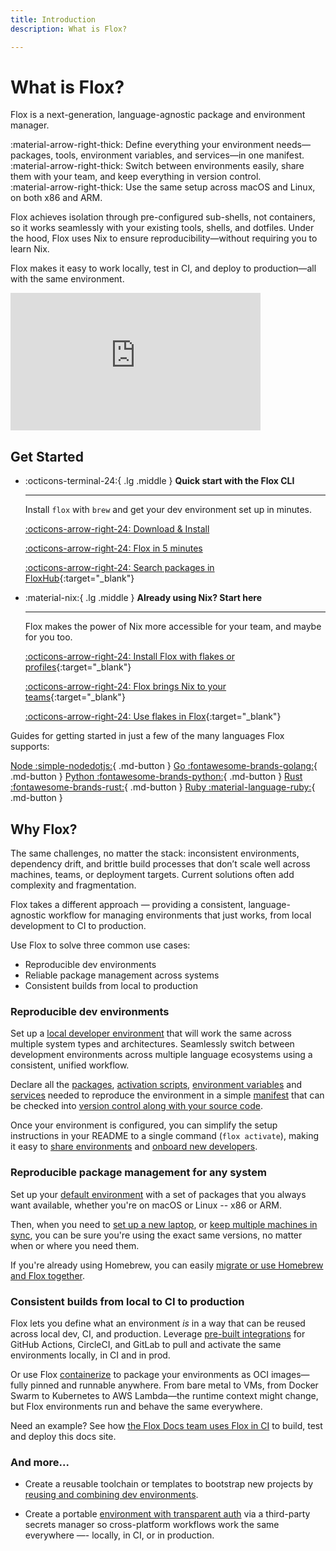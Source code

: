 ```yaml
---
title: Introduction
description: What is Flox?

---
```


<!-- shut up linter -->
<!-- markdownlint-disable-file MD033 -->
<!-- markdownlint-disable-file MD009 -->
<!-- markdownlint-disable-file MD022 -->
<!-- markdownlint-disable-file MD030 -->
<!-- markdownlint-disable-file MD012 -->
<!-- markdownlint-disable-file MD032 -->

# What is Flox?

Flox is a next-generation, language-agnostic package and environment manager.   

  :material-arrow-right-thick: Define everything your environment needs—packages, tools, environment variables, and services—in one manifest.  
  :material-arrow-right-thick: Switch between environments easily, share them with your team, and keep everything in version control.   
  :material-arrow-right-thick: Use the same setup across macOS and Linux, on both x86 and ARM.     


Flox achieves isolation through pre-configured sub-shells, not containers, so it works seamlessly with your existing tools, shells, and dotfiles. Under the hood, Flox uses Nix to ensure reproducibility—without requiring you to learn Nix.    

Flox makes it easy to work locally, test in CI, and deploy to production—all with the same environment.


 <iframe width="400" height="220" src="https://www.youtube.com/embed/aidi5svDml8?si=rrgQ6a0oQzdFNgWs" title="What is Flox?" frameborder="0" allow="accelerometer; autoplay; clipboard-write; encrypted-media; gyroscope; picture-in-picture; web-share" referrerpolicy="strict-origin-when-cross-origin" allowfullscreen></iframe> 



## Get Started
<div class="grid cards" markdown>

-   :octicons-terminal-24:{ .lg .middle } __Quick start with the Flox CLI__

    ---

    Install `flox` with `brew` and get your dev 
    environment set up in minutes.

    [:octicons-arrow-right-24: Download & Install][install_flox]

    [:octicons-arrow-right-24: Flox in 5 minutes][flox_5_minutes]
    
    [:octicons-arrow-right-24: Search packages in FloxHub][floxhub_packages]{:target="_blank"}

-   :material-nix:{ .lg .middle } __Already using Nix? Start here__

    ---

    Flox makes the power of Nix more accessible for your team, and maybe for you too.

    [:octicons-arrow-right-24: Install Flox with flakes or profiles](install-flox.md?h=nix#__tabbed_1_6){:target="_blank"}

    [:octicons-arrow-right-24: Flox brings Nix to your teams](https://flox.dev/blog/its-time-to-bring-nix-to-work/){:target="_blank"}

    [:octicons-arrow-right-24: Use flakes in Flox](https://flox.dev/blog/extending-flox-with-nix-flakes/){:target="_blank"}

</div>

Guides for getting started in just a few of the many languages Flox supports:

[Node :simple-nodedotjs:](https://flox.dev/blog/using-flox-to-create-portable-reproducible-nodejs-environments/){ .md-button }
[Go :fontawesome-brands-golang:](https://flox.dev/blog/using-flox-to-create-portable-reproducible-go-environments/){ .md-button }
[Python :fontawesome-brands-python:](https://flox.dev/blog/using-flox-to-create-portable-reproducible-python-environments/){ .md-button }
[Rust :fontawesome-brands-rust:](https://flox.dev/blog/using-flox-to-create-portable-reproducible-python-environments/){ .md-button }
[Ruby :material-language-ruby:](https://flox.dev/blog/making-ruby-projects-easier-to-share/){ .md-button }



## Why Flox?

The same challenges, no matter the stack: inconsistent environments, dependency drift, and brittle build processes that don’t scale well across machines, teams, or deployment targets. Current solutions often add complexity and fragmentation.

Flox takes a different approach — providing a consistent, language-agnostic workflow for managing environments that just works, from local development to CI to production. 

Use Flox to solve three common use cases: 

- Reproducible dev environments
- Reliable package management across systems 
- Consistent builds from local to production

### __Reproducible dev environments__

Set up a [local developer environment](https://flox.dev/docs/tutorials/creating-environments/) that will work the same across multiple system types and architectures. Seamlessly switch between development environments across multiple language ecosystems using a consistent, unified workflow.

Declare all the [packages](https://hub.flox.dev/packages), [activation scripts](https://flox.dev/blog/mastering-hooks-and-profiles-for-reproducible-flox-environments/), [environment variables](https://flox.dev/docs/tutorials/creating-environments/#customize-the-shell-hook-and-environment-variables) and [services](https://flox.dev/docs/concepts/services/) needed to reproduce the environment in a simple [manifest](https://flox.dev/docs/concepts/manifest/) that can be checked into [version control along with your source code](https://flox.dev/blog/flox-and-teams-managing-your-code-and-your-runtime-environment-in-just-one-place/).

Once your environment is configured, you can simplify the setup instructions in your README to a single command (`flox activate`), making it easy to [share environments](https://flox.dev/blog/flox-and-teams-using-shared-flox-environments/) and [onboard new developers](https://flox.dev/blog/flox-and-teams-onboarding-made-easy-with-github-and-flox/).


### __Reproducible package management for any system__

Set up your [default environment](https://flox.dev/docs/tutorials/default-environment/) with a set of 
packages that you always want available, whether you're on macOS or Linux -- x86 or ARM.

Then, when you need to [set up a new laptop](https://flox.dev/blog/setting-up-a-new-laptop-made-easy-with-flox/
), or [keep multiple machines in sync](https://flox.dev/docs/tutorials/sharing-environments/#always-using-the-same-environment-across-multiple-devices
), you can be sure you're using the exact same versions, no matter when or where you need them. 

If you're already using Homebrew, you can easily [migrate or use Homebrew and Flox together](https://flox.dev/docs/tutorials/migrations/homebrew/).



### __Consistent builds from local to CI to production__

Flox lets you define what an environment _is_ in a way that can be reused across local dev, CI, and production. 
Leverage [pre-built integrations](https://flox.dev/docs/tutorials/ci-cd/?h=ci) for GitHub Actions, CircleCI, and GitLab to pull and activate the same environments locally, in CI and in prod. 

Or use Flox [containerize](https://flox.dev/docs/reference/command-reference/flox-containerize/?h=containerize) to package your environments as OCI images—fully pinned and runnable anywhere. 
From bare metal to VMs, from Docker Swarm to Kubernetes to AWS Lambda—the runtime context might change, but Flox environments run and behave the same everywhere.

Need an example? See how [the Flox Docs team uses Flox in CI](https://flox.dev/blog/integrating-flox-with-ci-for-consistent-reproducible-dev-environments/) to build, test and deploy this docs site. 


### And more...

- Create a reusable toolchain or templates to bootstrap new projects by [reusing and combining dev environments](https://flox.dev/docs/tutorials/composition/).

- Create a portable [environment with transparent auth](https://flox.dev/blog/get-your-preferred-secrets-manager-in-a-portable-cross-platform-cli-toolkit/) via a third-party secrets manager so cross-platform workflows work the same everywhere —- locally, in CI, or in production.


[install_flox]: ./install-flox.md
[flox_5_minutes]: ./flox-5-minutes.md
[create_guide]: ./tutorials/creating-environments.md
[share_guide]: ./tutorials/sharing-environments.md
[init]: ./reference/command-reference/flox-init.md
[search]: ./reference/command-reference/flox-search.md
[show]: ./reference/command-reference/flox-show.md
[catalog]: ./concepts/packages-and-catalog.md
[install]: ./reference/command-reference/flox-install.md
[activate]: ./reference/command-reference/flox-activate.md
[edit]: ./reference/command-reference/flox-edit.md
[push]: ./reference/command-reference/flox-push.md
[pull]: ./reference/command-reference/flox-pull.md
[delete]: ./reference/command-reference/flox-delete.md
[list]: ./reference/command-reference/flox-list.md
[manifest]: ./reference/command-reference/manifest.toml.md
[rust-cookbook]: ./cookbook/languages/rust.md
[multi-arch]: ./tutorials/multi-arch-environments.md
[config]: ./reference/command-reference/flox-config.md
[services]: ./concepts/services.md
[floxhub_packages]: https://hub.flox.dev/packages

